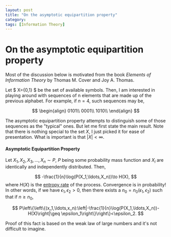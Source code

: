 ```yaml
---
layout: post
title: "On the asymptotic equipartition property"
category: 
tags: [Information Theory]
---
```



# On the asymptotic equipartition property

Most of the discussion below is motivated from the book *Elements of Information Theory* by Thomas M. Cover and Joy A. Thomas.

Let $ X=\{0,1\} $ be the set of available symbols. Then, I am interested in playing around with sequences of n elements that are made up of the previous alphabet. For example, if $n=4$, such sequences may be, 

$$
\begin{align}
0101\\
0001\\
1010\\
\end{align}
$$

The asymptotic equipartition property attempts to distinguish some of those sequences as the "typical" ones. But let me first state the main result. Note that there is nothing special to the set $X$, I just picked it for ease of presentation. What is important is that $|X|<\infty$.

#### Asymptotic Equipartition Property
Let $X_1,X_2,X_3,\ldots, X_n\sim P$, $P$ being some probability mass function and $X_i$ are identically and independently distributed. Then, 

$$
-\frac{1}{n}\log(P(X_1,\ldots,X_n))\to H(X),
$$
where $H(X)$ is the [entropy rate](http://en.wikipedia.org/wiki/Entropy_rate) of the process. Convergence is in probability! In other words, if we have $\epsilon_1,\epsilon_2>0$, then there exists a $n_0=n_0(\epsilon_1,\epsilon_2)$ such that if $n\geq n_0$, 

$$
P\left\{\left\{(x_1,\ldots,x_n):\left|-\frac{1}{n}\log(P(X_1,\ldots,X_n))-H(X)\right|\geq \epsilon_1\right\}\right\}<\epsilon_2.
$$

Proof of this fact is based on the weak law of large numbers and it's not difficult to imagine. 


